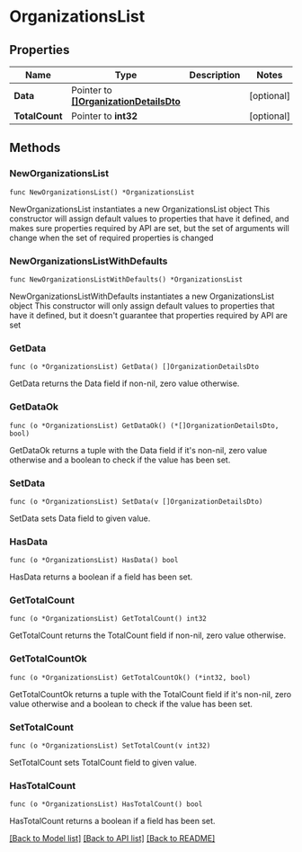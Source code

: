 # OrganizationsList

## Properties

Name | Type | Description | Notes
------------ | ------------- | ------------- | -------------
**Data** | Pointer to [**[]OrganizationDetailsDto**](OrganizationDetailsDto.md) |  | [optional] 
**TotalCount** | Pointer to **int32** |  | [optional] 

## Methods

### NewOrganizationsList

`func NewOrganizationsList() *OrganizationsList`

NewOrganizationsList instantiates a new OrganizationsList object
This constructor will assign default values to properties that have it defined,
and makes sure properties required by API are set, but the set of arguments
will change when the set of required properties is changed

### NewOrganizationsListWithDefaults

`func NewOrganizationsListWithDefaults() *OrganizationsList`

NewOrganizationsListWithDefaults instantiates a new OrganizationsList object
This constructor will only assign default values to properties that have it defined,
but it doesn't guarantee that properties required by API are set

### GetData

`func (o *OrganizationsList) GetData() []OrganizationDetailsDto`

GetData returns the Data field if non-nil, zero value otherwise.

### GetDataOk

`func (o *OrganizationsList) GetDataOk() (*[]OrganizationDetailsDto, bool)`

GetDataOk returns a tuple with the Data field if it's non-nil, zero value otherwise
and a boolean to check if the value has been set.

### SetData

`func (o *OrganizationsList) SetData(v []OrganizationDetailsDto)`

SetData sets Data field to given value.

### HasData

`func (o *OrganizationsList) HasData() bool`

HasData returns a boolean if a field has been set.

### GetTotalCount

`func (o *OrganizationsList) GetTotalCount() int32`

GetTotalCount returns the TotalCount field if non-nil, zero value otherwise.

### GetTotalCountOk

`func (o *OrganizationsList) GetTotalCountOk() (*int32, bool)`

GetTotalCountOk returns a tuple with the TotalCount field if it's non-nil, zero value otherwise
and a boolean to check if the value has been set.

### SetTotalCount

`func (o *OrganizationsList) SetTotalCount(v int32)`

SetTotalCount sets TotalCount field to given value.

### HasTotalCount

`func (o *OrganizationsList) HasTotalCount() bool`

HasTotalCount returns a boolean if a field has been set.


[[Back to Model list]](../README.md#documentation-for-models) [[Back to API list]](../README.md#documentation-for-api-endpoints) [[Back to README]](../README.md)


